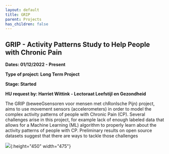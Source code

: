 ```yaml
---
layout: default
title: GRIP 
parent: Projects
has_children: false
---
```


## GRIP - Activity Patterns Study to Help People with Chronic Pain


**Dates: 01/12/2022 - Present**

**Type of project: Long Term Project**

**Stage: Started**

**HU request by: Harriet Wittink - Lectoraat Leefstijl en Gezondheid**

The GRIP (beweeGsensoren voor mensen met chRonIsche Pijn) project, aims to use movement sensors (accelerometers) in order to model the complex activity patterns of people with Chronic Pain (CP). 
Several challenges arise in this project, for example lack of enough labeled data that allows for a Machine Learning (ML) algorithm to properly learn about the activity patterns of people with CP. 
Preliminary results on open source datasets suggest that there are ways to tackle those challenges

![](images/labelProp.png){:height="450" width="475"}





